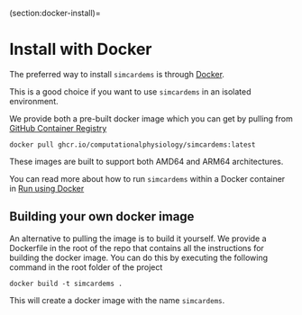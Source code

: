(section:docker-install)=
# Install with Docker

The preferred way to install `simcardems` is through [Docker](https://docs.docker.com/get-docker/).

This is a good choice if you want to use `simcardems` in an isolated environment.

We provide both a pre-built docker image which you can get by pulling from [GitHub Container Registry](https://github.com/computationalphysiology/simcardems/pkgs/container/simcardems)
```
docker pull ghcr.io/computationalphysiology/simcardems:latest
```
These images are built to support both AMD64 and ARM64 architectures.

You can read more about how to run `simcardems` within a Docker container in [Run using Docker](docker.md)

## Building your own docker image

An alternative to pulling the image is to build it yourself.
We provide a Dockerfile in the root of the repo that contains all the instructions for building the docker image.
You can do this by executing the following command in the root folder of the project
```
docker build -t simcardems .
```
This will create a docker image with the name `simcardems`.
